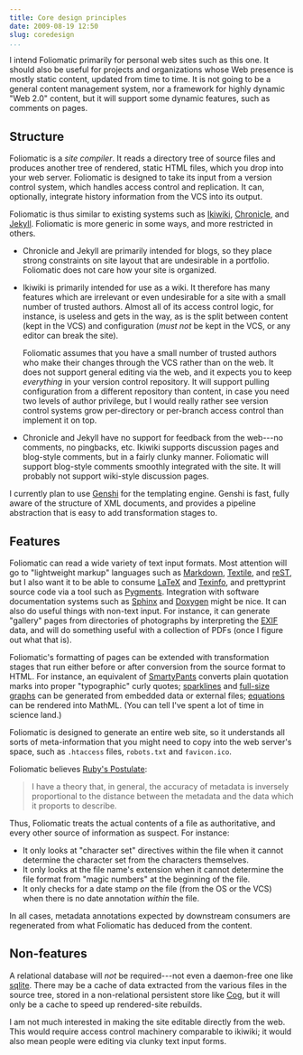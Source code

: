 ```yaml
---
title: Core design principles
date: 2009-08-19 12:50
slug: coredesign
...
```


I intend Foliomatic primarily for personal web sites such as this one.
It should also be useful for projects and organizations whose Web
presence is mostly static content, updated from time to time. It is
not going to be a general content management system, nor a framework
for highly dynamic "Web 2.0" content, but it will support some dynamic
features, such as comments on pages.

## Structure

Foliomatic is a *site compiler*. It reads a directory tree of source
files and produces another tree of rendered, static HTML files, which
you drop into your web server. Foliomatic is designed to take its
input from a version control system, which handles access control and
replication. It can, optionally, integrate history information from
the VCS into its output.

Foliomatic is thus similar to existing systems such as [Ikiwiki][],
[Chronicle][], and [Jekyll][]. Foliomatic is more generic in some
ways, and more restricted in others.

[Ikiwiki]: http://ikiwiki.info/
[Chronicle]: https://steve.fi/software/chronicle/
[Jekyll]: http://jekyllrb.com/

<!--more-->

* Chronicle and Jekyll are primarily intended for blogs, so they place
  strong constraints on site layout that are undesirable in a
  portfolio. Foliomatic does not care how your site is organized.

* Ikiwiki is primarily intended for use as a wiki. It therefore has
  many features which are irrelevant or even undesirable for a site
  with a small number of trusted authors. Almost all of its access
  control logic, for instance, is useless and gets in the way, as is
  the split between content (kept in the VCS) and configuration (*must
  not* be kept in the VCS, or any editor can break the site).

  Foliomatic assumes that you have a small number of trusted authors
  who make their changes through the VCS rather than on the web. It
  does not support general editing via the web, and it expects you to
  keep *everything* in your version control repository. It will
  support pulling configuration from a different repository than
  content, in case you need two levels of author privilege, but I
  would really rather see version control systems grow per-directory
  or per-branch access control than implement it on top.

* Chronicle and Jekyll have no support for feedback from the web---no
  comments, no pingbacks, etc. Ikiwiki supports discussion pages and
  blog-style comments, but in a fairly clunky manner. Foliomatic will
  support blog-style comments smoothly integrated with the site. It
  will probably not support wiki-style discussion pages.

I currently plan to use [Genshi][] for the templating engine. Genshi
is fast, fully aware of the structure of XML documents, and provides a
pipeline abstraction that is easy to add transformation stages to.

## Features

Foliomatic can read a wide variety of text input formats. Most
attention will go to "lightweight markup" languages such as
[Markdown][], [Textile][], and [reST][], but I also want it to be able
to consume [LaTeX][] and [Texinfo][], and prettyprint source code via
a tool such as [Pygments][]. Integration with software documentation
systems such as [Sphinx][] and [Doxygen][] might be nice. It can also
do useful things with non-text input. For instance, it can generate
"gallery" pages from directories of photographs by interpreting the
[EXIF][] data, and will do something useful with a collection of
PDFs (once I figure out what that is).

Foliomatic's formatting of pages can be extended with transformation
stages that run either before or after conversion from the source
format to HTML. For instance, an equivalent of [SmartyPants][]
converts plain quotation marks into proper "typographic" curly quotes;
[sparklines][] and [full-size graphs][] can be generated from embedded
data or external files; [equations][] can be rendered into MathML.
(You can tell I've spent a lot of time in science land.)

Foliomatic is designed to generate an entire web site, so it
understands all sorts of meta-information that you might need to copy
into the web server's space, such as `.htaccess` files, `robots.txt`
and `favicon.ico`.

Foliomatic believes [Ruby's Postulate][]:

> I have a theory that, in general, the accuracy of metadata is
> inversely proportional to the distance between the metadata and the
> data which it proports to describe.

Thus, Foliomatic treats the actual contents of a file as
authoritative, and every other source of information as suspect. For
instance:

* It only looks at "character set" directives within the file when it
  cannot determine the character set from the characters themselves.
* It only looks at the file name's extension when it cannot determine
  the file format from "magic numbers" at the beginning of the file.
* It only checks for a date stamp *on* the file (from the OS or the
  VCS) when there is no date annotation *within* the file.

In all cases, metadata annotations expected by downstream consumers
are regenerated from what Foliomatic has deduced from the content.

## Non-features

A relational database will *not* be required---not even a daemon-free
one like [sqlite][]. There may be a cache of data extracted from the
various files in the source tree, stored in a non-relational
persistent store like [Cog][], but it will only be a cache to speed up
rendered-site rebuilds.

I am not much interested in making the site editable directly from the
web. This would require access control machinery comparable to
ikiwiki; it would also mean people were editing via clunky text input
forms.

[Markdown]: http://daringfireball.net/projects/markdown/
[Textile]: https://web.archive.org/web/20211101050424/http://www.txstyle.org/
[reST]: http://docutils.sourceforge.net/rst.html
[LaTeX]: http://www.latex-project.org/
[Texinfo]: http://www.gnu.org/software/texinfo/
[Pygments]: http://pygments.org/
[Sphinx]: http://sphinx-doc.org/
[Doxygen]: http://www.doxygen.org/
[EXIF]: http://en.wikipedia.org/wiki/Exchangeable_image_file_format
[Genshi]: http://genshi.edgewall.org/
[SmartyPants]: http://daringfireball.net/projects/smartypants/
[sparklines]: https://web.archive.org/web/20080929045619/http://sparkline.org/
[full-size graphs]: http://matplotlib.org/
[equations]: http://www1.chapman.edu/~jipsen/mathml/asciimath.html
[Ruby's Postulate]: http://intertwingly.net/blog/2004/09/23/Copy-and-Paste
[sqlite]: http://www.sqlite.org/
[Cog]: http://itamarst.org/software/cog/
